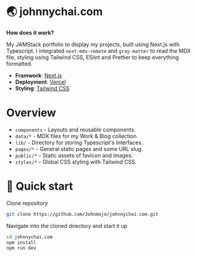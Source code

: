 # 🌏 johnnychai.com

**How does it work?**

My JAMStack portfolio to display my projects, built using Next.js with Typescript. I integrated ```next-mdx-remote``` and ```gray-matter``` to read the MDX file, styling using Tailwind CSS, ESlint and Prettier to keep everything formatted.

- **Framwork**: [Next.js](https://nextjs.org/)
- **Deployment**: [Vercel](https://vercel.com)
- **Styling**: [Tailwind CSS](https://tailwindcss.com/)

# Overview
- ```components``` - Layouts and reusable components.
- ```data/*``` - MDX files for my Work & Blog collection.
- ```lib/``` - Directory for storing Typescript's Interfaces.
- ```pages/*``` - General static pages and some URL slug.
- ```public/*``` - Static assets of favicon and images.
- ```styles/*``` - Global CSS styling with Tailwind CSS.

# 🚀 Quick start
Clone repository
```sh
git clone https://github.com/Johnmojo/johnnychai.com.git
```

Navigate into the cloned directory and start it up
```sh
cd johnnychai.com
npm install
npm run dev
```
